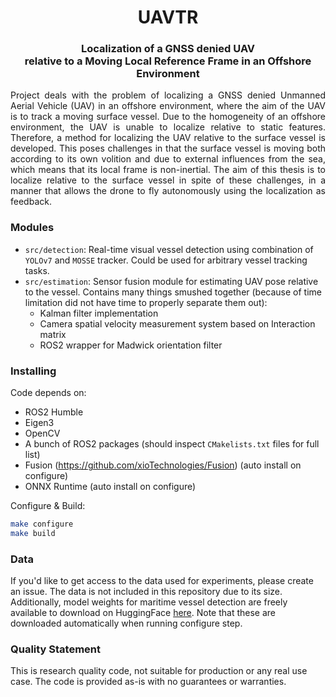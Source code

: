 <div align="center">
    <h1>UAVTR</h1>
    <h3>Localization of a GNSS denied UAV <br> relative to a Moving Local Reference Frame in an Offshore Environment</h3>
</div>

<p align="justify">
Project deals with the problem of localizing a GNSS denied Unmanned Aerial Vehicle (UAV) in an offshore environment, where the aim of the UAV is to track a moving surface vessel. Due to the homogeneity of an offshore environment, the UAV is unable to localize relative to static features. Therefore, a method for localizing the UAV relative to the surface vessel is developed. This poses challenges in that the surface vessel is moving both according to its own volition and due to external influences from the sea, which means that its local frame is non-inertial. The aim of this thesis is to localize relative to the surface vessel in spite of these challenges, in a manner that allows the drone to fly autonomously using the localization as feedback.
</p>

### Modules

- `src/detection`: Real-time visual vessel detection using combination of `YOLOv7` and `MOSSE` tracker. Could be used for arbitrary vessel tracking tasks.
- `src/estimation`: Sensor fusion module for estimating UAV pose relative to the vessel. Contains many things smushed together (because of time limitation did not have time to properly separate them out):
    - Kalman filter implementation
    - Camera spatial velocity measurement system based on Interaction matrix
    - ROS2 wrapper for Madwick orientation filter 

### Installing

Code depends on:
- ROS2 Humble
- Eigen3
- OpenCV
- A bunch of ROS2 packages (should inspect `CMakelists.txt` files for full list)
- Fusion (https://github.com/xioTechnologies/Fusion) (auto install on configure)
- ONNX Runtime (auto install on configure)

Configure & Build:
```bash
make configure
make build
```

### Data

If you'd like to get access to the data used for experiments, please create an issue. The data is not included in this repository due to its size. Additionally, model weights for maritime vessel detection are freely available to download on HuggingFace [here](https://huggingface.co/ernielov/yolov7-marine). Note that these are downloaded automatically when running configure step.

### Quality Statement

This is research quality code, not suitable for production or any real use case. The code is provided as-is with no guarantees or warranties.

